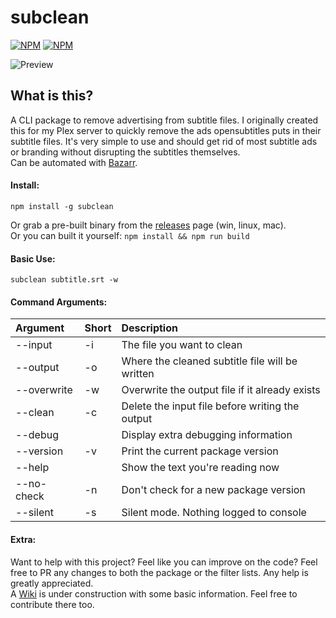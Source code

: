 # subclean

[![NPM](https://img.shields.io/npm/v/subclean)](https://www.npmjs.com/package/subclean) [![NPM](https://img.shields.io/npm/dt/subclean)](https://www.npmjs.com/package/subclean)

![Preview](https://i.imgur.com/iM9UWzw.png)

## What is this?

A CLI package to remove advertising from subtitle files. I originally created this for my Plex server to quickly remove the ads opensubtitles puts in their subtitle files.
It's very simple to use and should get rid of most subtitle ads or branding without disrupting the subtitles themselves.   
Can be automated with [Bazarr](https://github.com/DrKain/subclean/wiki/Bazarr).  

#### Install:

`npm install -g subclean`

Or grab a pre-built binary from the [releases](https://github.com/DrKain/subclean/releases) page (win, linux, mac).  
Or you can built it yourself: `npm install && npm run build`

#### Basic Use:

`subclean subtitle.srt -w`

#### Command Arguments:

| Argument    | Short | Description                                     |
| :---------- | :---- | :---------------------------------------------- |
| --input     | -i    | The file you want to clean                      |
| --output    | -o    | Where the cleaned subtitle file will be written |
| --overwrite | -w    | Overwrite the output file if it already exists  |
| --clean     | -c    | Delete the input file before writing the output |
| --debug     |       | Display extra debugging information             |
| --version   | -v    | Print the current package version               |
| --help      |       | Show the text you're reading now                |
| --no-check  | -n    | Don't check for a new package version           |
| --silent    | -s    | Silent mode. Nothing logged to console          |

#### Extra:

Want to help with this project? Feel like you can improve on the code? Feel free to PR any changes to both the package or the filter lists. Any help is greatly appreciated.  
A [Wiki](https://github.com/DrKain/subclean/wiki) is under construction with some basic information. Feel free to contribute there too.
